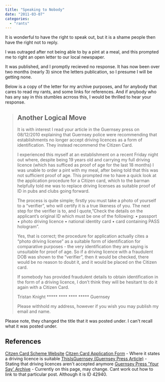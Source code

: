 ```yaml
---
title: "Speaking to Nobody"
date: "2011-03-07"
categories: 
  - "rants"
---
```


It is wonderful to have the right to speak out, but it is a shame people then have the right not to reply.

I was outraged after not being able to by a pint at a meal, and this prompted me to right an open letter to our local newspaper.

It was published, and I promptly recieved no response. It has now been over two months (nearly 3) since the letters publication, so I presume I will be getting none.

Below is a copy of the letter for my archive purposes, and for anybody that cares to read my rants, and some links for references. And if anybody who has any say in this stumbles acrross this, I would be thrilled to hear your response.

> ## Another Logical Move
>
> It is with interest I read your article in the Guernsey press on 08/12/2010 explaining that Guernsey police were recommending that establishments no longer accept driving licences as a form of identification. They instead recommend the Citizen Card.
>
>
> I experienced this myself at an establishment on a recent Friday night out where, despite being 19 years old and carrying my full driving licence (which has sufficed as proof of age for the last 18 months) I was unable to order a pint with my meal, after being told that this was not sufficient proof of age. This prompted me to have a quick look at the application procedure for a Citizen card, which to the barman helpfully told me was to replace driving licenses as suitable proof of ID in pubs and clubs going forward.
>
> The process is quite simple; firstly you must take a photo of yourself to a “verifier”, who will certify it is a true likeness of you. The next step for the verifier is to, and I quote,”Check the details on the applicant’s original ID which must be one of the following: • passport • photo driving licence • national identity card • card containing PASS hologram”.
>
> Yes, that is correct; the procedure for application actually cites a “photo driving license” as a suitable form of identification for comparative purposes - the very identification they are saying is unsuitable for proof of age. So if a driving licence with a fraudulent DOB was shown to the “verifier”, then it would be checked, there would be no reason to doubt it, and it would be placed on the Citizen card.
>
> If somebody has provided fraudulent details to obtain identification in the form of a driving licence, I don’t think they will be hesitant to do it again with a Citizen Card.
>
> Tristan Knight \*\*\*\*\* \*\*\*\* \*\*\*\* \*\*\*\*\* Guernsey
>
> Please withhold my address, however if you wish you may publish my email and name.

Please note, they changed the title that it was posted under. I can't recall what it was posted under.

## References

[Citzen Card Scheme Website](http://www.citizencard.com/) [Citzen Card Application Form](http://www.citizencard.com/ccappform.pdf) - Where it states a driving licence is suitable [ThisIsGuernsey (Guernsey Press Article)](http://www.thisisguernsey.com/2010/12/08/driving-licences-no-longer-accepted-at-pubs-and-nightclubs/) - Stating that driving licences aren't accepted anymore [Guernsey Press 'Your Say' Archive](http://www.thisisguernsey.co.uk/discus/messages/11779/12146.html?1296483514) - Currently on this page, may change. Cant work out how to link to that particular post. Although it is ID 42940.
